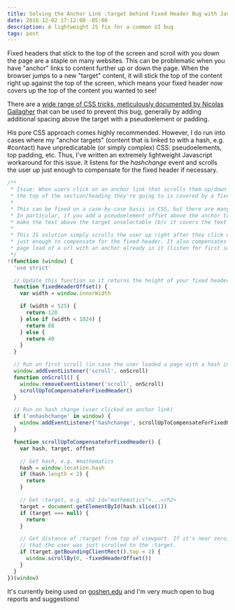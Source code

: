 ```yaml
---
title: Solving the Anchor Link :target behind Fixed Header Bug with JavaScript
date: 2016-12-02 17:12:00 -05:00
description: A lightweight JS fix for a common UI bug
tags: post
---
```


Fixed headers that stick to the top of the screen and scroll with you down the page are a staple on many websites. This can be problematic when you have "anchor" links to content further up or down the page. When the browser jumps to a new "target" content, it will stick the top of the content right up against the top of the screen, which means your fixed header now covers up the top of the content you wanted to see!

There are a [wide range of CSS tricks, meticulously documented by Nicolas Gallagher](http://nicolasgallagher.com/jump-links-and-viewport-positioning/) that can be used to prevent this bug, generally by adding additional spacing above the target with a pseudoelement or padding.

His pure CSS approach comes highly recommended. However, I do run into cases where my "anchor targets" (content that is linked to with a hash, e.g. #contact) have unpredicatable (or simply complex) CSS: pseudoelements, top padding, etc. Thus, I've written an extremely lightweight Javascript workaround for this issue. It listens for the _hashchange_ event and scrolls the user up just enough to compensate for the fixed header if necessary.

```javascript
/**
 * Issue: When users click on an anchor link that scrolls them up/down the page,
 * the top of the section/heading they're going to is covered by a fixed header.
 *
 * This can be fixed on a case-by-case basis in CSS, but there are many gotchas!
 * In particular, if you add a pseudoelement offset above the anchor target, it might
 * make the text above the target unselectable (b/c it covers the text up)
 *
 * This JS solution simply scrolls the user up right after they click on the anchor,
 * just enough to compensate for the fixed header. It also compensates for the initial
 * page load of a url with an anchor already in it (listen for first scroll).
 */
!(function (window) {
  'use strict'

  // Update this function so it returns the height of your fixed headers
  function fixedHeaderOffset() {
    var width = window.innerWidth

    if (width < 525) {
      return 120
    } else if (width < 1024) {
      return 88
    } else {
      return 40
    }
  }

  // Run on first scroll (in case the user loaded a page with a hash in the url)
  window.addEventListener('scroll', onScroll)
  function onScroll() {
    window.removeEventListener('scroll', onScroll)
    scrollUpToCompensateForFixedHeader()
  }

  // Run on hash change (user clicked on anchor link)
  if ('onhashchange' in window) {
    window.addEventListener('hashchange', scrollUpToCompensateForFixedHeader)
  }

  function scrollUpToCompensateForFixedHeader() {
    var hash, target, offset

    // Get hash, e.g. #mathematics
    hash = window.location.hash
    if (hash.length < 2) {
      return
    }

    // Get :target, e.g. <h2 id="mathematics">...</h2>
    target = document.getElementById(hash.slice(1))
    if (target === null) {
      return
    }

    // Get distance of :target from top of viewport. If it's near zero, we assume
    // that the user was just scrolled to the :target.
    if (target.getBoundingClientRect().top < 2) {
      window.scrollBy(0, -fixedHeaderOffset())
    }
  }
})(window)
```

It's currently being used on [goshen.edu](https://www.goshen.edu) and I'm very much open to bug reports and suggestions!
